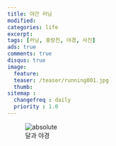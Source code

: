 ```yaml
---
title: 야간 러닝
modified:
categories: life
excerpt:
tags: [러닝, 중랑천, 야경, 사진]
ads: true
comments: true
disqus: true
image:
  feature:
  teaser: /teaser/running001.jpg
  thumb:
sitemap :
  changefreq : daily
  priority : 1.0
---
```


<figure>
	<img src='{{ "/assets/images/gallery/KakaoTalk_20190618_085439458.jpg" | relative_url }}' alt='absolute'>
	<figcaption>달과 야경</figcaption>
</figure>
